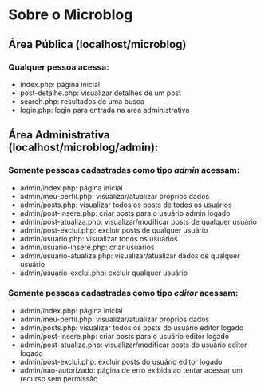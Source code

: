 ﻿# Sobre o Microblog

## Área Pública (localhost/microblog)
### Qualquer pessoa acessa:

- index.php: página inicial
- post-detalhe.php: visualizar detalhes de um post
- search.php: resultados de uma busca
- login.php: login para entrada na área administrativa


## Área Administrativa (localhost/microblog/admin): 
### Somente pessoas cadastradas como tipo *admin* acessam:

- admin/index.php: página inicial
- admin/meu-perfil.php: visualizar/atualizar próprios dados
- admin/posts.php: visualizar todos os posts de todos os usuários
- admin/post-insere.php: criar posts para o usuário admin logado
- admin/post-atualiza.php: visualizar/modificar posts de qualquer usuário
- admin/post-exclui.php: excluir posts de qualquer usuário
- admin/usuario.php: visualizar todos os usuários
- admin/usuario-insere.php: criar usuários
- admin/usuario-atualiza.php: visualizar/atualizar dados de qualquer usuário
- admin/usuario-exclui.php: excluir qualquer usuário

### Somente pessoas cadastradas como tipo *editor* acessam:

- admin/index.php: página inicial
- admin/meu-perfil.php: visualizar/atualizar próprios dados
- admin/posts.php: visualizar todos os posts do usuário editor logado
- admin/post-insere.php: criar posts para o usuário editor logado  
- admin/post-atualiza.php: visualizar/modificar posts do usuário editor logado
- admin/post-exclui.php: excluir posts do usuário editor logado
- admin/nao-autorizado: página de erro exibida ao tentar acessar um recurso sem permissão




